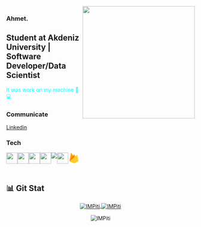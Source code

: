 <img src="https://media.giphy.com/media/LaVp0AyqR5bGsC5Cbm/giphy.gif" align="right" width="300" height="300">


### Ahmet.

## Student at Akdeniz University | Software Developer/Data Scientist

<font color ="aqua"> It was work on my machine 💁💻</font>

### Communicate

[Linkedin](https://www.linkedin.com/in/ahmethacibalgil/)

### Tech


<img align="left" src="https://www.vectorlogo.zone/logos/python/python-icon.svg" width="30" height="30" >
<img align="left" src="https://www.vectorlogo.zone/logos/pocoo_flask/pocoo_flask-icon.svg" width="30" height="30" >
<img align="left" src="https://www.vectorlogo.zone/logos/numpy/numpy-icon.svg" width="30" height="30" >
<img align="left" src="https://www.vectorlogo.zone/logos/plot_ly/plot_ly-icon.svg" width="30" height="30" >
<img align="left" src="https://www.vectorlogo.zone/logos/heroku/heroku-icon.svg width="30" height="30" >
<img align="left" src="https://raw.githubusercontent.com/prplx/svg-logos/5585531d45d294869c4eaab4d7cf2e9c167710a9/svg/git.svg" width="30" height="30" >
<img align="left" src="https://raw.githubusercontent.com/evlymn/firebase/3f0228819a95c29140d8ecd216a9c215ba7e7607/firebase-icon-set/firebase-logo/Firebase-logo-flat.svg" width="30" height="30" >


<br />
<br />
<br />

## 📊 Git Stat

<p align="center">
<a href="https://github.com/IMPiti">
  <img height="165em" align="center" src="https://github-readme-stats.vercel.app/api?username=IMPiti&show_icons=true&locale=en&theme=algolia&include_all_commits=true&count_private=true" alt="IMPiti"/>
  <img height="165em" align="center" src="https://github-readme-stats.vercel.app/api/top-langs?username=IMPiti&show_icons=true&locale=en&layout=compact&langs_count=8&theme=algolia" alt="IMPiti"/>
</a>
</p>


<p align="center"><img align="center" src="https://github-readme-streak-stats.herokuapp.com/?user=IMPiti&" alt="IMPiti" /></p>
